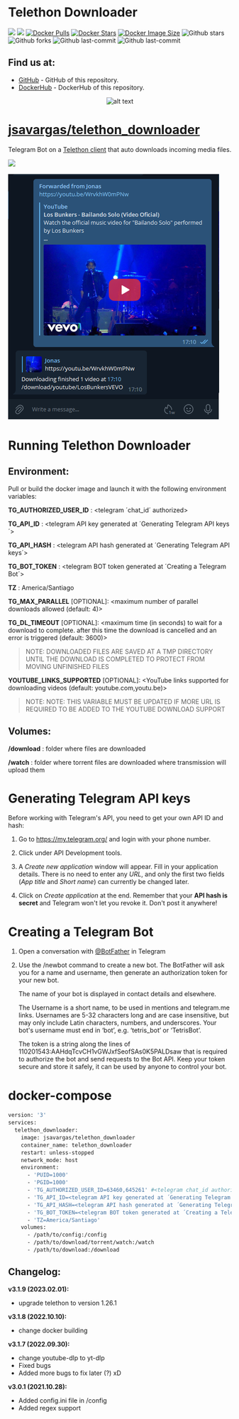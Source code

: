 
# Telethon Downloader

[![](https://badgen.net/badge/icon/github?icon=github&label)](https://github.com/jsavargas/telethon_downloader)
[![](https://badgen.net/badge/icon/docker?icon=docker&label)](https://hub.docker.com/r/jsavargas/telethon_downloader)
[![Docker Pulls](https://badgen.net/docker/pulls/jsavargas/telethon_downloader?icon=docker&label=pulls)](https://hub.docker.com/r/jsavargas/telethon_downloader/)
[![Docker Stars](https://badgen.net/docker/stars/jsavargas/telethon_downloader?icon=docker&label=stars)](https://hub.docker.com/r/jsavargas/telethon_downloader/)
[![Docker Image Size](https://badgen.net/docker/size/jsavargas/telethon_downloader?icon=docker&label=image%20size)](https://hub.docker.com/r/jsavargas/telethon_downloader/)
![Github stars](https://badgen.net/github/stars/jsavargas/telethon_downloader?icon=github&label=stars)
![Github forks](https://badgen.net/github/forks/jsavargas/telethon_downloader?icon=github&label=forks)
![Github last-commit](https://img.shields.io/github/last-commit/jsavargas/telethon_downloader)
![Github last-commit](https://badgen.net/github/license/jsavargas/telethon_downloader)



## Find us at:

* [GitHub](https://github.com/jsavargas/telethon_downloader) - GitHub of this repository.
* [DockerHub](https://hub.docker.com/r/jsavargas/telethon_downloader) - DockerHub of this repository.


<p align="center">
    <img src="https://github.com/jsavargas/telethon_downloader/blob/master/templates/UNRAID/telegram_logo.png?raw=true" alt="alt text" width="30%">
</p>



# [jsavargas/telethon_downloader](https://github.com/jsavargas/telethon_downloader)



Telegram Bot on a [Telethon client](https://github.com/LonamiWebs/Telethon) that auto downloads incoming media files.

![](https://raw.githubusercontent.com/rodriguezst/telethon_downloader/dev/AB921D1A-4ABF-4E21-8BC1-F934270ED61E.gif)

![](images/download-youtube.png)

# Running Telethon Downloader

## Environment:

 Pull or build the docker image and launch it with the following environment variables:

 **TG_AUTHORIZED_USER_ID** : <telegram ´chat_id´ authorized> 
 
 **TG_API_ID** : <telegram API key generated at ´Generating Telegram API keys´>

 **TG_API_HASH** : <telegram API hash generated at ´Generating Telegram API keys´>

 **TG_BOT_TOKEN** : <telegram BOT token generated at ´Creating a Telegram Bot´>
 
 **TZ** : America/Santiago


 **TG_MAX_PARALLEL** [OPTIONAL]: <maximum number of parallel downloads allowed (default: 4)>
 
 **TG_DL_TIMEOUT** [OPTIONAL]: <maximum time (in seconds) to wait for a download to complete. after this time the download is cancelled and an error is triggered (default: 3600)>

 >NOTE: DOWNLOADED FILES ARE SAVED AT A TMP DIRECTORY UNTIL THE DOWNLOAD IS COMPLETED TO PROTECT FROM MOVING UNFINISHED FILES

 **YOUTUBE_LINKS_SUPPORTED** [OPTIONAL]: <YouTube links supported for downloading videos (default: youtube.com,youtu.be)>
>NOTE: NOTE: THIS VARIABLE MUST BE UPDATED IF MORE URL IS REQUIRED TO BE ADDED TO THE YOUTUBE DOWNLOAD SUPPORT

## Volumes:

 **/download** : folder where files are downloaded
 
 **/watch** : folder where torrent files are downloaded where transmission will upload them




# Generating Telegram API keys

Before working with Telegram's API, you need to get your own API ID and hash:

1. Go to https://my.telegram.org/ and login with your
   phone number.

2. Click under API Development tools.

3. A *Create new application* window will appear. Fill in your application
   details. There is no need to enter any *URL*, and only the first two
   fields (*App title* and *Short name*) can currently be changed later.

4. Click on *Create application* at the end. Remember that your
   **API hash is secret** and Telegram won't let you revoke it.
   Don't post it anywhere!

# Creating a Telegram Bot

1. Open a conversation with [@BotFather](https://telegram.me/botfather) in Telegram

2. Use the /newbot command to create a new bot. The BotFather will ask you for a name and username, then generate an authorization token for your new bot.

   The name of your bot is displayed in contact details and elsewhere.

   The Username is a short name, to be used in mentions and telegram.me links. Usernames are 5-32 characters long and are case insensitive, but may only include Latin characters, numbers, and underscores. Your bot's username must end in ‘bot’, e.g. ‘tetris_bot’ or ‘TetrisBot’.

   The token is a string along the lines of 110201543:AAHdqTcvCH1vGWJxfSeofSAs0K5PALDsaw that is required to authorize the bot and send requests to the Bot API. Keep your token secure and store it safely, it can be used by anyone to control your bot.

# docker-compose

```dockerfile
version: '3'
services:
  telethon_downloader:
    image: jsavargas/telethon_downloader
    container_name: telethon_downloader
    restart: unless-stopped
    network_mode: host
    environment:
      - 'PUID=1000'
      - 'PGID=1000'
      - 'TG_AUTHORIZED_USER_ID=63460,645261' #<telegram chat_id authorized>
      - 'TG_API_ID=<telegram API key generated at ´Generating Telegram API keys´>'
      - 'TG_API_HASH=<telegram API hash generated at ´Generating Telegram API keys´>' 
      - 'TG_BOT_TOKEN=<telegram BOT token generated at ´Creating a Telegram Bot´>'
      - 'TZ=America/Santiago'
    volumes:
      - /path/to/config:/config
      - /path/to/download/torrent/watch:/watch
      - /path/to/download:/download
```


## **Changelog:**

**v3.1.9 (2023.02.01):**
- upgrade telethon to version 1.26.1

**v3.1.8 (2022.10.10):**
- change docker building

**v3.1.7 (2022.09.30):**
- change youtube-dlp to yt-dlp
- Fixed bugs
- Added more bugs to fix later (?) xD

**v3.0.1 (2021.10.28):**
- Added config.ini file in /config
- Added regex support

